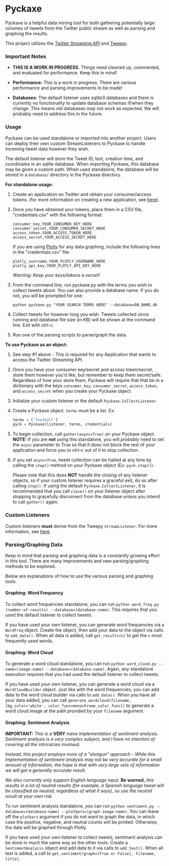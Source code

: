# Pyckaxe

Pyckaxe is a helpful data mining tool for both gathering potentially large
volumes of tweets from the Twitter public stream as well as parsing and graphing
the results.

This project utilizes the [Twitter Streaming API](https://dev.twitter.com/streaming/overview)
and [Tweepy](http://www.tweepy.org/).


### Important Notes
* **THIS IS A WORK IN PROGRESS.** Things need cleaned up, commented, and
  evaluated for performance. Keep this in mind!

* **Performance:** This is a work in progress. There are various performance and
  parsing improvements to be made!

* **Databases:** The default listener uses sqlite3 databases and there is
  currently no functionality to update database schemas if/when they change.
  This means old databases *may* not work as expected. We will probably need to
  address this in the future.


### Usage

Pyckaxe can be used standalone or imported into another project. Users can
deploy their own custom StreamListeners to Pyckaxe to handle incoming tweet data
however they wish.

The default listener will store the Tweet ID, text, creation time, and
coordinates in an sqlite database. When importing Pyckaxe, this database may be
given a custom path. When used standalone, the database will be stored in a
`database/` directory in the Pyckaxe directory.

**For standalone usage:**

1. Create an application on Twitter and obtain your consumer/access tokens. (for
more information on creating a new application, see [here](https://dev.twitter.com/)).

2. Once you have obtained your tokens, place them in a CSV file,
   "credentials.csv" with the following format:

   ```
   consumer_key,YOUR_CONSUMER_KEY_HERE
   consumer_secret,YOUR_CONSUMER_SECRET_HERE
   access_token,YOUR_ACCESS_TOKEN_HERE
   access_secret,YOUR_ACCESS_SECRET_HERE
   ```

   If you are using [Plotly](https://plot.ly/) for any data graphing, include
   the following lines in the "credentials.csv" file:

   ```
   plotly_username,YOUR_PLOTLY_USERNAME_HERE
   plotly_api_key,YOUR_PLOTLY_API_KEY_HERE
   ```

   *Warning: Keep your keys/tokens a secret!*

3. From the command line, run pyckaxe.py with the terms you wish to collect
   tweets about. You can also provide a database name. If you do not, you will
   be prompted for one:
    ```
    python pyckaxe.py "YOUR SEARCH TERMS HERE" --database=DB_NAME.db
    ```

4. Collect tweets for however long you wish. Tweets collected since running and
   database file size (in KB) will be shown at the command line. Exit with
   ctrl-c.

5. Run one of the parsing scripts to parse/graph the data.


**To use Pyckaxe as an object:**

1. See step #1 above - This is required for any Application that wants to access
   the Twitter Streaming API.

2. Once you have your consumer key/secret and access token/secret, store them
   however you'd like, but remember to keep them secret/safe. Regardless of how
   your store them, Pyckaxe will require that that be in a dictionary with the
   keys `consumer_key`, `consumer_secret`, `access_token`, and `access_secret`
   when you create your Pyckaxe object.

3. Initialize your custom listener or the default `Pyckaxe.CollectListener`.

4. Create a Pyckaxe object. `terms` must be a list. Ex:

   ```python
   terms = ['football']
   pyck = Pyckaxe(listener, terms, credentials)
   ```

5. To begin collection, call `gather(async=True)` on your Pyckaxe object.
   **NOTE:** If you are **not** using this standalone, you will *probably* need
   to set the `async` parameter to True so that it does not block the rest of
   your application and force you to ctrl-c out of it to stop collection.

6. If you set `async=True`, tweet collection can be halted at any time by
   calling the `stop()` method on your Pyckaxe object (Ex: `pyck.stop()`).

   Please note that this does **NOT** handle the closing of any listener
   objects, so if your custom listener requires a graceful exit, do so after
   calling `stop()`. If using the default `Pyckaxe.CollectListener`, it is
   recommended that you call `close()` on your listener object after stopping to
   gracefully disconnect from the database unless you intend to call `gather()`
   again.


### Custom Listeners

Custom listeners **must** derive from the Tweepy `StreamListener`. For more
information, see [here](https://github.com/tweepy/tweepy/blob/master/examples/streaming.py).


### Parsing/Graphing Data

Keep in mind that parsing and graphing data is a constantly growing effort in
this tool. There are many improvements and new parsing/graphing methods to be
explored.

Below are explanations of how to use the various parsing and graphing tools.


#### Graphing: Word Frequency

To collect word frequencies standalone, you can run `python word_freq.py
(number-of-results) --database=(database-name)`. This requires that you used the
default listener to collect tweets.

If you have used your own listener, you can generate word frequencies via a
`WordFreq` object. Create the object, then add your data to the object via calls
to `add_data()`. When all data is added, call `get_results(n)` to get the `n`
most frequently used words.


#### Graphing: Word Cloud

To generate a word cloud standalone, you can run `python word_cloud.py
--name=(image-name) --database=(database-name)`. Again, any standalone
execution requires that you had used the default listener to collect tweets.

If you have used your own listener, you can generate a word cloud via a
`WordCloudBuilder` object. Just like with the word frequencies, you can add data
to the word cloud builder via calls to `add_data()`. When you have all your
data added, you can call `generate_wordcloud(filename, [bg_color='white',
color_func=monochrome_color_func])` to generate a word cloud image at the path
provided by your `filename` argument.


#### Graphing: Sentiment Analysis

**IMPORTANT:** *This is a* **VERY** *naive implementation of sentiment
analysis. Sentiment analysis is a very complex subject, and I have no
intention of covering all the intricacies involved.*

*Instead, this project employs more of a "shotgun" approach - While this
implementation of sentiment analysis may not be very accurate for a small
amount of information, the hope is that with very large sets of information we
will get a generally accurate result.*

*We also currently only support English language input.* **Be warned,** *this
results in a lot of neutral results (for example, a Spanish language tweet
will be classified as neutral, regardless of what it says), so use the neutral
result at your own risk.*

To run sentiment analysis standalone, you can run `python sentiment.py
--database=(database-name) --plotbars=(graph-image-name)`. You can leave off the
`plotbars` argument if you do not want to graph the data, in which case the
positive, negative, and neutral counts will be printed. Otherwise, the data will
be graphed through Plotly.

If you have used your own listener to collect tweets, sentiment analysis can be
done in much the same way as the other tools. Create a `SentimentAnalysis`
object and add data to it via calls to `add_text()`. When all text is added, a
call to `get_sentiment(graph=[True or False], filename, title)`.

